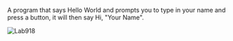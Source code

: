 A program that says Hello World and prompts you to type in your name and press a button, it will then say Hi, "Your Name". 

![Lab918](https://github.com/user-attachments/assets/fb53d7c4-6b03-474e-a72e-85329cecee06)
